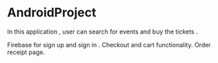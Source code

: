 # AndroidProject
In this application , user can search for events and buy the tickets .

Firebase for sign up and sign in .
Checkout and cart functionality.
Order receipt page.
